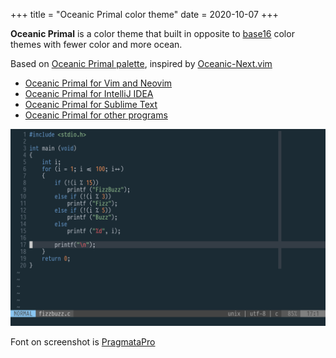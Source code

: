 +++
title = "Oceanic Primal color theme"
date = 2020-10-07
+++

**Oceanic Primal** is a color theme that built in opposite to [base16](http://chriskempson.com/projects/base16/) color themes with fewer color and more ocean.

Based on [Oceanic Primal palette](https://github.com/oceanic-primal/palette), inspired by [Oceanic-Next.vim](https://github.com/mhartington/oceanic-next)

-   [Oceanic Primal for Vim and Neovim](https://github.com/barlog-m/oceanic-primal-vim)
-   [Oceanic Primal for IntelliJ IDEA](https://plugins.jetbrains.com/plugin/15141-oceanic-primal-theme)
-   [Oceanic Primal for Sublime Text](https://github.com/barlog-m/oceanic-primal-sublime)
-   [Oceanic Primal for other programs](https://github.com/barlog-m/oceanic-primal)

![Screenshot](screenshot.png)

Font on screenshot is [PragmataPro](https://fsd.it/shop/fonts/pragmatapro/)
